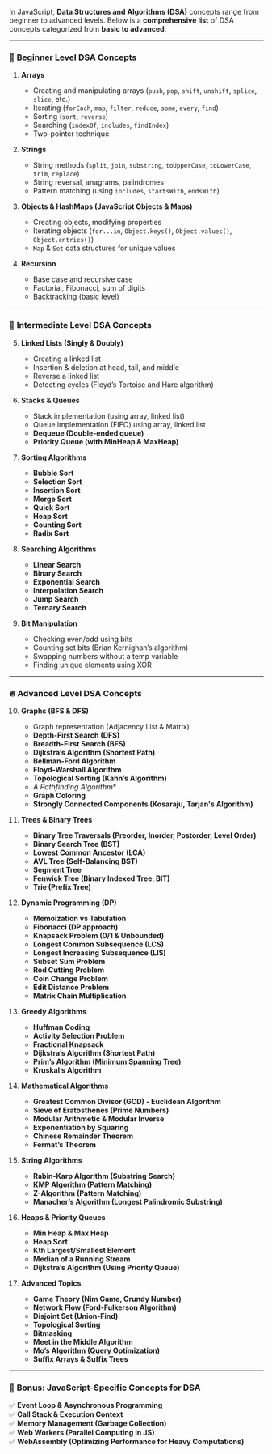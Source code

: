 In JavaScript, **Data Structures and Algorithms (DSA)** concepts range from beginner to advanced levels. Below is a **comprehensive list** of DSA concepts categorized from **basic to advanced**:

---

### 🔰 **Beginner Level DSA Concepts**
1. **Arrays**  
   - Creating and manipulating arrays (`push`, `pop`, `shift`, `unshift`, `splice`, `slice`, etc.)
   - Iterating (`forEach`, `map`, `filter`, `reduce`, `some`, `every`, `find`)
   - Sorting (`sort`, `reverse`)
   - Searching (`indexOf`, `includes`, `findIndex`)
   - Two-pointer technique

2. **Strings**  
   - String methods (`split`, `join`, `substring`, `toUpperCase`, `toLowerCase`, `trim`, `replace`)
   - String reversal, anagrams, palindromes
   - Pattern matching (using `includes`, `startsWith`, `endsWith`)

3. **Objects & HashMaps (JavaScript Objects & Maps)**  
   - Creating objects, modifying properties
   - Iterating objects (`for...in`, `Object.keys()`, `Object.values()`, `Object.entries()`)
   - `Map` & `Set` data structures for unique values

4. **Recursion**  
   - Base case and recursive case
   - Factorial, Fibonacci, sum of digits
   - Backtracking (basic level)

---

### 🚀 **Intermediate Level DSA Concepts**
5. **Linked Lists (Singly & Doubly)**  
   - Creating a linked list
   - Insertion & deletion at head, tail, and middle
   - Reverse a linked list
   - Detecting cycles (Floyd’s Tortoise and Hare algorithm)

6. **Stacks & Queues**  
   - Stack implementation (using array, linked list)
   - Queue implementation (FIFO) using array, linked list
   - **Dequeue (Double-ended queue)**
   - **Priority Queue (with MinHeap & MaxHeap)**

7. **Sorting Algorithms**  
   - **Bubble Sort**
   - **Selection Sort**
   - **Insertion Sort**
   - **Merge Sort**
   - **Quick Sort**
   - **Heap Sort**
   - **Counting Sort**
   - **Radix Sort**

8. **Searching Algorithms**  
   - **Linear Search**
   - **Binary Search**
   - **Exponential Search**
   - **Interpolation Search**
   - **Jump Search**
   - **Ternary Search**

9. **Bit Manipulation**  
   - Checking even/odd using bits
   - Counting set bits (Brian Kernighan’s algorithm)
   - Swapping numbers without a temp variable
   - Finding unique elements using XOR

---

### 🔥 **Advanced Level DSA Concepts**
10. **Graphs (BFS & DFS)**  
    - Graph representation (Adjacency List & Matrix)
    - **Depth-First Search (DFS)**
    - **Breadth-First Search (BFS)**
    - **Dijkstra’s Algorithm (Shortest Path)**
    - **Bellman-Ford Algorithm**
    - **Floyd-Warshall Algorithm**
    - **Topological Sorting (Kahn’s Algorithm)**
    - **A* Pathfinding Algorithm**
    - **Graph Coloring**
    - **Strongly Connected Components (Kosaraju, Tarjan's Algorithm)**

11. **Trees & Binary Trees**  
    - **Binary Tree Traversals (Preorder, Inorder, Postorder, Level Order)**
    - **Binary Search Tree (BST)**
    - **Lowest Common Ancestor (LCA)**
    - **AVL Tree (Self-Balancing BST)**
    - **Segment Tree**
    - **Fenwick Tree (Binary Indexed Tree, BIT)**
    - **Trie (Prefix Tree)**

12. **Dynamic Programming (DP)**  
    - **Memoization vs Tabulation**
    - **Fibonacci (DP approach)**
    - **Knapsack Problem (0/1 & Unbounded)**
    - **Longest Common Subsequence (LCS)**
    - **Longest Increasing Subsequence (LIS)**
    - **Subset Sum Problem**
    - **Rod Cutting Problem**
    - **Coin Change Problem**
    - **Edit Distance Problem**
    - **Matrix Chain Multiplication**

13. **Greedy Algorithms**  
    - **Huffman Coding**
    - **Activity Selection Problem**
    - **Fractional Knapsack**
    - **Dijkstra’s Algorithm (Shortest Path)**
    - **Prim’s Algorithm (Minimum Spanning Tree)**
    - **Kruskal’s Algorithm**

14. **Mathematical Algorithms**  
    - **Greatest Common Divisor (GCD) - Euclidean Algorithm**
    - **Sieve of Eratosthenes (Prime Numbers)**
    - **Modular Arithmetic & Modular Inverse**
    - **Exponentiation by Squaring**
    - **Chinese Remainder Theorem**
    - **Fermat’s Theorem**

15. **String Algorithms**  
    - **Rabin-Karp Algorithm (Substring Search)**
    - **KMP Algorithm (Pattern Matching)**
    - **Z-Algorithm (Pattern Matching)**
    - **Manacher’s Algorithm (Longest Palindromic Substring)**

16. **Heaps & Priority Queues**  
    - **Min Heap & Max Heap**
    - **Heap Sort**
    - **Kth Largest/Smallest Element**
    - **Median of a Running Stream**
    - **Dijkstra’s Algorithm (Using Priority Queue)**

17. **Advanced Topics**  
    - **Game Theory (Nim Game, Grundy Number)**
    - **Network Flow (Ford-Fulkerson Algorithm)**
    - **Disjoint Set (Union-Find)**
    - **Topological Sorting**
    - **Bitmasking**
    - **Meet in the Middle Algorithm**
    - **Mo’s Algorithm (Query Optimization)**
    - **Suffix Arrays & Suffix Trees**

---

### 📌 **Bonus: JavaScript-Specific Concepts for DSA**
✅ **Event Loop & Asynchronous Programming**  
✅ **Call Stack & Execution Context**  
✅ **Memory Management (Garbage Collection)**  
✅ **Web Workers (Parallel Computing in JS)**  
✅ **WebAssembly (Optimizing Performance for Heavy Computations)**  